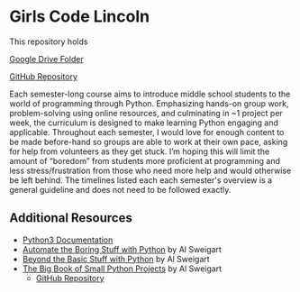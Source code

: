 # Girls Code Lincoln

This repository holds

[Google Drive Folder](https://drive.google.com/drive/folders/15fqLFI9DnQHvJwrKbItokQVpYYOi5ooo?usp=sharing)

[GitHub Repository](https://github.com/JoshLoecker/GirlsCodeLincoln)

Each semester-long course aims to introduce middle school students to the world of programming through Python. Emphasizing hands-on group work, problem-solving using online resources, and culminating in ~1 project per week, the curriculum is designed to make learning Python engaging and applicable. Throughout each semester, I would love for enough content to be made before-hand so groups are able to work at their own pace, asking for help from volunteers as they get stuck. I’m hoping this will limit the amount of “boredom” from students more proficient at programming and less stress/frustration from those who need more help and would otherwise be left behind. The timelines listed each each semester's overview is a general guideline and does not need to be followed exactly.

## Additional Resources

- [Python3 Documentation](https://docs.python.org/3/)
- [Automate the Boring Stuff with Python](https://automatetheboringstuff.com/) by Al Sweigart
- [Beyond the Basic Stuff with Python](https://inventwithpython.com/beyond/) by Al Sweigart
- [The Big Book of Small Python Projects](https://inventwithpython.com/bigbookpython/) by Al Sweigart
    - [GitHub Repository](https://github.com/asweigart/the-big-book-of-small-python-projects)
